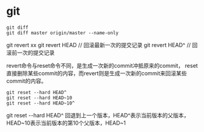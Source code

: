 # git

```shell
git diff 
git diff master origin/master --name-only
```

git revert xx
git revert HEAD // 回滚最新一次的提交记录
git revert HEAD^ // 回滚前一次的提交记录

 revert命令与reset命令不同，是生成一次新的commit冲抵原来的commit， reset直接删除某些commit的内容，而revert则是生成一次新的commit来回滚某些commit的内容。

```shell
git reset --hard HEAD^
git reset --hard HEAD~10
git reset --hard HEAD~10^
```

git reset --hard HEAD^ 回退到上一个版本，HEAD^表示当前版本的父版本，HEAD~10表示当前版本的第10个父版本，HEAD~1